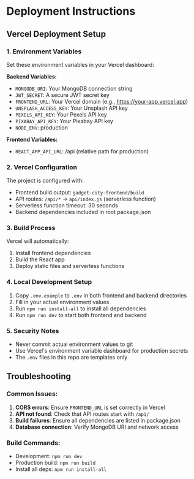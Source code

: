 # Deployment Instructions

## Vercel Deployment Setup

### 1. Environment Variables
Set these environment variables in your Vercel dashboard:

**Backend Variables:**
- `MONGODB_URI`: Your MongoDB connection string
- `JWT_SECRET`: A secure JWT secret key
- `FRONTEND_URL`: Your Vercel domain (e.g., https://your-app.vercel.app)
- `UNSPLASH_ACCESS_KEY`: Your Unsplash API key
- `PEXELS_API_KEY`: Your Pexels API key
- `PIXABAY_API_KEY`: Your Pixabay API key
- `NODE_ENV`: production

**Frontend Variables:**
- `REACT_APP_API_URL`: /api (relative path for production)

### 2. Vercel Configuration
The project is configured with:
- Frontend build output: `gadget-city-frontend/build`
- API routes: `/api/*` → `api/index.js` (serverless function)
- Serverless function timeout: 30 seconds
- Backend dependencies included in root package.json

### 3. Build Process
Vercel will automatically:
1. Install frontend dependencies
2. Build the React app
3. Deploy static files and serverless functions

### 4. Local Development Setup
1. Copy `.env.example` to `.env` in both frontend and backend directories
2. Fill in your actual environment values
3. Run `npm run install-all` to install all dependencies
4. Run `npm run dev` to start both frontend and backend

### 5. Security Notes
- Never commit actual environment values to git
- Use Vercel's environment variable dashboard for production secrets
- The `.env` files in this repo are templates only

## Troubleshooting

### Common Issues:
1. **CORS errors**: Ensure `FRONTEND_URL` is set correctly in Vercel
2. **API not found**: Check that API routes start with `/api/`
3. **Build failures**: Ensure all dependencies are listed in package.json
4. **Database connection**: Verify MongoDB URI and network access

### Build Commands:
- Development: `npm run dev`
- Production build: `npm run build`
- Install all deps: `npm run install-all`
